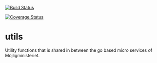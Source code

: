 [![Build Status](https://travis-ci.org/mojlighetsministeriet/utils.svg?branch=master)](https://travis-ci.org/mojlighetsministeriet/utils)

[![Coverage Status](https://coveralls.io/repos/github/mojlighetsministeriet/utils/badge.svg?branch=master)](https://coveralls.io/github/mojlighetsministeriet/utils?branch=master)

# utils

Utility functions that is shared in between the go based micro services of Möjligministeriet.
